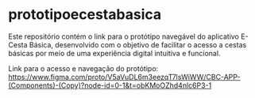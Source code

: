 # prototipoecestabasica
Este repositório contém o link para o protótipo navegável do aplicativo E-Cesta Básica, desenvolvido com o objetivo de facilitar o acesso a cestas básicas por meio de uma experiência digital intuitiva e funcional.

Link para o acesso e navegação do protótipo: https://www.figma.com/proto/V5aVuDL6m3eezqT7lsWiWW/CBC-APP-(Components)-(Copy)?node-id=0-1&t=obKMoOZhd4nlc6P3-1
